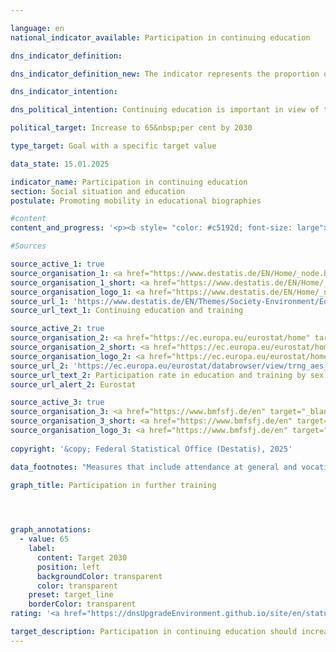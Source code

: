 ```yaml
---

language: en        
national_indicator_available: Participation in continuing education        

dns_indicator_definition:         

dns_indicator_definition_new: The indicator represents the proportion of the population aged 25&nbsp;to 64&nbsp;(in per cent) who have participated in formal or non-formal education or training in the 12&nbsp;months prior to the survey. Formal education and training is defined as education provided through the system of schools, colleges, universities and other formal educational institutions. Non-formal education and training includes all organised and sustained learning activities that are not part of formal education.        

dns_indicator_intention:         

dns_political_intention: Continuing education is important in view of the changes in the economy, the labour market and society. With its National Continuing Education Strategy, the German government has already set itself the goal of attracting more employees and companies to continuing education and training in 2022.        

political_target: Increase to 65&nbsp;per cent by 2030        

type_target: Goal with a specific target value        

data_state: 15.01.2025        

indicator_name: Participation in continuing education        
section: Social situation and education        
postulate: Promoting mobility in educational biographies        

#content         
content_and_progress: '<p><b style= "color: #c5192d; font-size: large">4.3.a Participation in continuing education</b><br><br>The indicator measures the proportion of the population aged 25&nbsp;to 64&nbsp;who participated in formal or non-formal education or training in the twelve months prior to the survey. Formal education encompasses educational activities at schools, colleges, and universities that follow a defined curriculum, culminate in a qualification recognized within the national qualifications framework, such as a high school diploma, bachelor"s degree, or master"s degree, and last at least six months. Non-formal continuing education refers to organized learning activities outside the formal education system, such as vocational training, workshops, or online courses, that impart specific skills or knowledge and do not lead to a formal qualification.<br><br>The data for this indicator come from the Adult Education Survey (AES), a Europe-wide coordinated survey that maps the continuing education behavior of the adult population. It records the extent to which adults participate in formal or non-formal education, the types of continuing education activities they pursue, and their reasons for or against participating in continuing education. The survey is mandatory for all member states of the European Union (<abbr title="European Union" tabindex="0">EU</abbr>) and is conducted every six years. In the interim years, national surveys will be conducted in Germany, which will be conducted every three years starting in 2025&nbsp;(previously every two years).<br><br>Since the first survey in 2007, the proportion of 25- to 64-year-olds in continuing education has risen continuously from 45% to 62% in 2020. The continuing education participation rates for women and men in this age group have been almost equal since 2016. The last survey in 2022&nbsp;showed a slight decline to 60%, possibly related to the <abbr title="Coronavirus SARS-CoV-2" tabindex="0">COVID-19</abbr>&nbsp;pandemic and the associated restrictions, such as the lack of face-to-face teaching. A similar decline has also been observed in other continuing education surveys. In an <abbr title="European Union" tabindex="0">EU</abbr>-wide comparison, Germany is thus significantly above the <abbr title="European Union" tabindex="0">EU</abbr>-wide continuing education participation rate of 46.6%.<br><br>Non-formal education or training accounted for by far the largest share of the indicator value. In 2022, 57.8% of respondents reported participating in such measures, while only 7.4% were in formal education. This total exceeds the indicator value, as 5.2% of respondents participated in non-formal education in addition to formal education.<br><br>Among the non-formal education measures taken, the subject area "Business, Administration, and Law" was the most represented at 25.4%, followed by "Services" at 18.9%, "Health and Social Services" at 14.3%, and "Information and Communication Technologies" at 14.0%.<br><br>An analysis of the survey results by age group shows that participation in continuing education declines significantly with increasing age. While 70.5% of 25- to 34-year-olds participate in continuing education measures, this only applies to 61.8% of 35- to 44-year-olds, 60.1% of 45- to 54-year-olds, and 51.5% of 55- to 64-year-olds.<br><br>The indicator does not evaluate continuing education measures. For example, master"s degree programs are taken into account, as are one-off, short workshops attended purely for personal interest. The indicator therefore provides a good overall impression of the quantitative extent of training and continuing education, but does not allow conclusions to be drawn about the timing and quality of the measures taken.<br><br>Despite the decline, the average development in recent years shows a positive trend, so that the politically set target of 65% participation in continuing education could possibly be achieved as early as 2027, provided the average development of recent years continues.</p>'                

#Sources        

source_active_1: true
source_organisation_1: <a href="https://www.destatis.de/EN/Home/_node.html" target="_blank">Federal Statistical Office</a>
source_organisation_1_short: <a href="https://www.destatis.de/EN/Home/_node.html" target="_blank">Federal Statistical Office</a>
source_organisation_logo_1: <a href="https://www.destatis.de/EN/Home/_node.html" target="_blank"><img src="https://dnsTestEnvironment.github.io/dns-indicators/public/OrgImgEn/destatis.png" alt="Federal Statistical Office" title=" Click here to visit the homepage of the organizationFederal Statistical Office" style="height:60px; width:148px; border:transparent"/></a>
source_url_1: 'https://www.destatis.de/EN/Themes/Society-Environment/Education-Research-Culture/Continuing-Education/_node.html'
source_url_text_1: Continuing education and training

source_active_2: true
source_organisation_2: <a href="https://ec.europa.eu/eurostat/home" target="_blank" onclick="return confirm_alert('Eurostat', 'En')">Statistical office of the European Union</a>
source_organisation_2_short: <a href="https://ec.europa.eu/eurostat/home" target="_blank" onclick="return confirm_alert('Eurostat', 'En')">Statistical office of the European Union</a>
source_organisation_logo_2: <a href="https://ec.europa.eu/eurostat/home" target="_blank" onclick="return confirm_alert('Eurostat', 'En')"><img src="https://dnsTestEnvironment.github.io/dns-indicators/public/OrgImgEn/eurostat.png" alt="Statistical office of the European Union" title=" Click here to visit the homepage of the organizationStatistical office of the European Union" style="height:60px; width:148px; border:transparent"/></a>
source_url_2: 'https://ec.europa.eu/eurostat/databrowser/view/trng_aes_100/default/table?category=educ.educ_part.trng.trng_aes_12m.trng_aes_12m0'
source_url_text_2: Participation rate in education and training by sex - <abbr title="European Statistical Office" tabindex="0">Eurostat</abbr> table [trng_aes_100]
source_url_alert_2: Eurostat

source_active_3: true
source_organisation_3: <a href="https://www.bmfsfj.de/en" target="_blank" onclick="return confirm_alert('the Federal Ministry of Education, Family Affairs, Senior Citizens, Women and Youth', 'En')">Federal Ministry of Education, Family Affairs, Senior Citizens, Women and Youth</a>
source_organisation_3_short: <a href="https://www.bmfsfj.de/en" target="_blank" onclick="return confirm_alert('the Federal Ministry of Education, Family Affairs, Senior Citizens, Women and Youth', 'En')">Federal Ministry of Education, Family Affairs, Senior Citizens, Women and Youth</a>
source_organisation_logo_3: <a href="https://www.bmfsfj.de/en" target="_blank" onclick="return confirm_alert('the Federal Ministry of Education, Family Affairs, Senior Citizens, Women and Youth', 'En')"><img src="https://dnsTestEnvironment.github.io/dns-indicators/public/OrgImgEn/bmbfsfj.png" alt="Federal Ministry of Education, Family Affairs, Senior Citizens, Women and Youth" title=" Click here to visit the homepage of the organizationFederal Ministry of Education, Family Affairs, Senior Citizens, Women and Youth" style="height:60px; width:148px; border:transparent"/></a>
        
copyright: '&copy; Federal Statistical Office (Destatis), 2025'        

data_footnotes: "Measures that include attendance at general and vocational schools and universities as well as participation in general or vocational training courses in the form of courses, seminars, conferences or private tuition.<br>• The 2007, 2011, 2016&nbsp;and 2022&nbsp;data are based on the results of the AES.<br>• AES: Adult Education Survey.<br>• The 2010, 2012, 2014, 2018&nbsp;and 2020&nbsp;data are based on a special evaluation and are not publicly available."        

graph_title: Participation in further training        

        


graph_annotations:
  - value: 65
    label:
      content: Target 2030
      position: left
      backgroundColor: transparent
      color: transparent
    preset: target_line
    borderColor: transparent                        
rating: '<a href="https://dnsUpgradeEnvironment.github.io/site/en/status"><img src="https://sdg-indikatoren.de/public/Wettersymbole/Sonne.png" title="If the trend from 2022 had continued, the target value would have been reached or missed by less than 5% of the difference between the target value and the value at that time." alt="Weathersymbol: Sun"/></a>'        

target_description: Participation in continuing education should increase to at least 65&nbsp;per cent by 2030.<br><br>Based on the target formulation, the average development of the last six years (despite a slight deterioration in 2022) shows an increase that, if maintained, would mean that the politically defined target would already be achieved in 2027. Indicator 4.3.a is rated "Sun" for the year 2022.        
---
```



